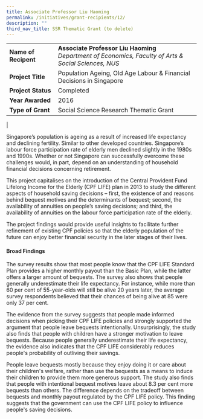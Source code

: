 ```yaml
---
title: Associate Professor Liu Haoming
permalink: /initiatives/grant-recipients/12/
description: ""
third_nav_title: SSR Thematic Grant (to delete)
---
```



|  |  |
|---|---|
| **Name of Recipent** | **Associate Professor Liu Haoming**<br>_Department of Economics, Faculty of Arts & Social Sciences, NUS_ |
| **Project Title** | Population Ageing, Old Age Labour & Financial Decisions in Singapore |
| **Project Status** | Completed |
| **Year Awarded** | 2016 |
| **Type of Grant** | Social Science Research Thematic Grant |
|

Singapore’s population is ageing as a result of increased life expectancy and declining fertility. Similar to other developed countries. Singapore’s labour force participation rate of elderly men declined slightly in the 1980s and 1990s. Whether or not Singapore can successfully overcome these challenges would, in part, depend on an understanding of household financial decisions concerning retirement.  

This project capitalises on the introduction of the Central Provident Fund Lifelong Income for the Elderly (CPF LIFE) plan in 2013 to study the different aspects of household saving decisions – first, the existence of and reasons behind bequest motives and the determinants of bequest; second, the availability of annuities on people’s saving decisions; and third, the availability of annuities on the labour force participation rate of the elderly.

The project findings would provide useful insights to facilitate further refinement of existing CPF policies so that the elderly population of the future can enjoy better financial security in the later stages of their lives.

#### **Broad Findings**
The survey results show that most people know that the CPF LIFE Standard Plan provides a higher monthly payout than the Basic Plan, while the latter offers a larger amount of bequests. The survey also shows that people generally underestimate their life expectancy. For instance, while more than 60 per cent of 55-year-olds will still be alive 20 years later, the average survey respondents believed that their chances of being alive at 85 were only 37 per cent.

The evidence from the survey suggests that people made informed decisions when picking their CPF LIFE policies and strongly supported the argument that people leave bequests intentionally. Unsurprisingly, the study also finds that people with children have a stronger motivation to leave bequests. Because people generally underestimate their life expectancy, the evidence also indicates that the CPF LIFE considerably reduces people's probability of outliving their savings.

People leave bequests mostly because they enjoy doing it or care about their children's welfare, rather than use the bequests as a means to induce their children to provide them more generous support. The study also finds that people with intentional bequest motives leave about 8.3 per cent more bequests than others. The difference depends on the tradeoff between bequests and monthly payout regulated by the CPF LIFE policy. This finding suggests that the government can use the CPF LIFE policy to influence people's saving decisions.

